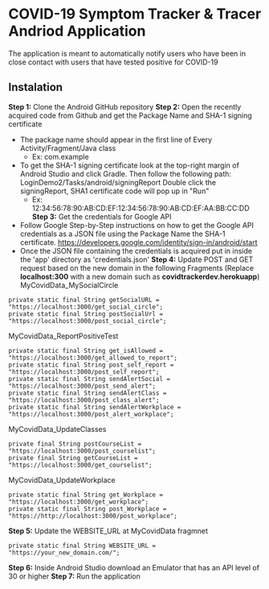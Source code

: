 # COVID-19 Symptom Tracker & Tracer Andriod Application
The application is meant to automatically notify users who have been in close contact with users that have tested positive for COVID-19
## Instalation
**Step 1:** Clone the Android GitHub repository
**Step 2:** Open the recently acquired code from Github and get the Package Name and SHA-1 signing certificate
   - The package name should appear in the first line of Every Activity/Fragment/Java class
        - Ex: com.example
   - To get the SHA-1 signing certificate look at the top-right margin of Android Studio and click Gradle.
   Then follow the following path: LoginDemo2/Tasks/android/signingReport
   Double click the signingReport, SHA1 certificate code will pop up in "Run"
        - Ex: 12:34:56:78:90:AB:CD:EF:12:34:56:78:90:AB:CD:EF:AA:BB:CC:DD
**Step 3:** Get the credentials for Google API
   - Follow Google Step-by-Step instructions on how to get the Google API credentials as a JSON file using the Package Name the SHA-1 certificate.
   https://developers.google.com/identity/sign-in/android/start
   - Once the JSON file containing the credentials is acquired put in inside the 'app' directory as 'credentials.json'
**Step 4:** Update POST and GET request based on the new domain in the following Fragments (Replace **localhost:300** with a new domain such as **covidtrackerdev.herokuapp**)
MyCovidData_MySocialCircle
```
private static final String getSocialURL = "https://localhost:3000/get_social_circle";
private static final String postSocialUrl = "https://localhost:3000/post_social_circle";
```
MyCovidData_ReportPositiveTest
```
private static final String get_isAllowed = "https://localhost:3000/get_allowed_to_report";
private static final String post_self_report = "https://localhost:3000/post_self_report";
private static final String sendAlertSocial = "https://localhost:3000/post_send_alert";
private static final String sendAlertClass = "https://localhost:3000/post_class_alert";
private static final String sendAlertWorkplace = "https://localhost:3000/post_alert_workplace";
```
MyCovidData_UpdateClasses
```
private final String postCourseList = "https://localhost:3000/post_courselist";
private final String getCourseList = "https://localhost:3000/get_courselist";
```
MyCovidData_UpdateWorkplace
```
private static final String get_Workplace = "https://localhost:3000/get_workplace";
private static final String post_Workplace = "https://http://localhost:3000/post_workplace";
```
**Step 5:** Update the WEBSITE_URL at MyCovidData fragmnet
```
private static final String WEBSITE_URL = "https://your_new_domain.com/";
```
**Step 6:** Inside Android Studio download an Emulator that has an API level of 30 or higher
**Step 7:** Run the application